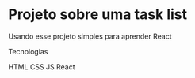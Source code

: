 # Projeto sobre uma task list

Usando esse projeto simples para aprender React

Tecnologias

HTML
CSS
JS
React
